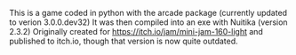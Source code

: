 This is a game coded in python with the arcade package (currently updated to verion 3.0.0.dev32) It was then compiled into an exe with Nuitika (version 2.3.2)
Originally created for https://itch.io/jam/mini-jam-160-light and published to itch.io, though that version is now quite outdated.
